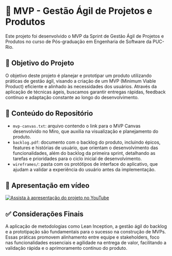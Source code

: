 # 📌 MVP - Gestão Ágil de Projetos e Produtos

Este projeto foi desenvolvido o MVP da Sprint de Gestão Ágil de Projetos e Produtos no curso de Pós-graduação em Engenharia de Software da PUC-Rio.

## 🎯 Objetivo do Projeto

O objetivo deste projeto é planejar e prototipar um produto utilizando práticas de gestão ágil, visando a criação de um MVP (Minimum Viable Product) eficiente e alinhado às necessidades dos usuários. Através da aplicação de técnicas ágeis, buscamos garantir entregas rápidas, feedback contínuo e adaptação constante ao longo do desenvolvimento.

## 📂 Conteúdo do Repositório

- `mvp-canvas.txt`: arquivo contendo o link para o MVP Canvas desenvolvido no Miro, que auxilia na visualização e planejamento do produto.
- `backlog.pdf`: documento com o backlog do produto, incluindo épicos, features e histórias de usuário, que orientam o desenvolvimento das funcionalidades, além do backlog da primeira sprint, detalhando as tarefas e prioridades para o ciclo inicial de desenvolvimento.
- `wireframes/`: pasta com os protótipos de interface do aplicativo, que ajudam a validar a experiência do usuário antes da implementação.

## 🎥 Apresentação em vídeo
[![Assista à apresentação do projeto no YouTube](https://img.youtube.com/vi/link/0.jpg)](https://youtu.be/link)

## ✅ Considerações Finais

A aplicação de metodologias como Lean Inception, a gestão ágil do backlog e a prototipação são fundamentais para o sucesso na construção de MVPs. Essas práticas promovem alinhamento entre equipe e stakeholders, foco nas funcionalidades essenciais e agilidade na entrega de valor, facilitando a validação rápida e o aprimoramento contínuo do produto.
